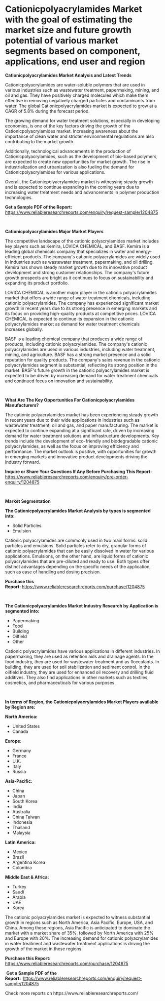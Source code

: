 <p><h1>Cationicpolyacrylamides Market with the goal of estimating the market size and future growth potential of various market segments based on component, applications, end user and region</h1></p><p><strong>Cationicpolyacrylamides Market Analysis and Latest Trends</strong></p>
<p><p>Cationicpolyacrylamides are water-soluble polymers that are used in various industries such as wastewater treatment, papermaking, mining, and oil and gas. They have positively charged molecules which make them effective in removing negatively charged particles and contaminants from water. The global Cationicpolyacrylamides market is expected to grow at a CAGR of 5.8% during the forecast period.</p><p>The growing demand for water treatment solutions, especially in developing economies, is one of the key factors driving the growth of the Cationicpolyacrylamides market. Increasing awareness about the importance of clean water and stricter environmental regulations are also contributing to the market growth.</p><p>Additionally, technological advancements in the production of Cationicpolyacrylamides, such as the development of bio-based polymers, are expected to create new opportunities for market growth. The rise in industrialization and urbanization is also fueling the demand for Cationicpolyacrylamides for various applications.</p><p>Overall, the Cationicpolyacrylamides market is witnessing steady growth and is expected to continue expanding in the coming years due to increasing water treatment needs and advancements in polymer production technologies.</p></p>
<p><strong>Get a Sample PDF of the Report:&nbsp;</strong> <a href="https://www.reliableresearchreports.com/enquiry/request-sample/1204875">https://www.reliableresearchreports.com/enquiry/request-sample/1204875</a></p>
<p>&nbsp;</p>
<p><strong>Cationicpolyacrylamides Major Market Players</strong></p>
<p><p>The competitive landscape of the cationic polyacrylamides market includes key players such as Kemira, LOVICA CHEMICAL, and BASF. Kemira is a leading global chemicals company that specializes in water and energy-efficient products. The company's cationic polyacrylamides are widely used in industries such as wastewater treatment, papermaking, and oil drilling. Kemira has shown steady market growth due to its innovative product development and strong customer relationships. The company's future growth prospects are bright as it continues to focus on sustainability and expanding its product portfolio.</p><p>LOVICA CHEMICAL is another major player in the cationic polyacrylamides market that offers a wide range of water treatment chemicals, including cationic polyacrylamides. The company has experienced significant market growth in recent years due to its strong presence in emerging markets and its focus on providing high-quality products at competitive prices. LOVICA CHEMICAL is expected to continue its expansion in the cationic polyacrylamides market as demand for water treatment chemicals increases globally.</p><p>BASF is a leading chemical company that produces a wide range of products, including cationic polyacrylamides. The company's cationic polyacrylamides are used in various industries, including water treatment, mining, and agriculture. BASF has a strong market presence and a solid reputation for quality products. The company's sales revenue in the cationic polyacrylamides segment is substantial, reflecting its strong position in the market. BASF's future growth in the cationic polyacrylamides market is expected to be driven by increasing demand for water treatment chemicals and continued focus on innovation and sustainability.</p></p>
<p>&nbsp;</p>
<p><strong>What Are The Key Opportunities For Cationicpolyacrylamides Manufacturers?</strong></p>
<p><p>The cationic polyacrylamides market has been experiencing steady growth in recent years due to their wide applications in industries such as wastewater treatment, oil and gas, and paper manufacturing. The market is expected to continue expanding at a significant rate, driven by increasing demand for water treatment solutions and infrastructure developments. Key trends include the development of eco-friendly and biodegradable cationic polyacrylamides, as well as the focus on improving efficiency and performance. The market outlook is positive, with opportunities for growth in emerging markets and innovative product developments driving the industry forward.</p></p>
<p><strong>Inquire or Share Your Questions If Any Before Purchasing This Report:</strong> <a href="https://www.reliableresearchreports.com/enquiry/pre-order-enquiry/1204875">https://www.reliableresearchreports.com/enquiry/pre-order-enquiry/1204875</a></p>
<p>&nbsp;</p>
<p><strong>Market Segmentation</strong></p>
<p><strong>The Cationicpolyacrylamides Market Analysis by types is segmented into:</strong></p>
<p><ul><li>Solid Particles</li><li>Emulsion</li></ul></p>
<p><p>Cationic polyacrylamides are commonly used in two main forms: solid particles and emulsions. Solid particles refer to dry, granular forms of cationic polyacrylamides that can be easily dissolved in water for various applications. Emulsions, on the other hand, are liquid forms of cationic polyacrylamides that are pre-diluted and ready to use. Both types offer distinct advantages depending on the specific needs of the application, such as ease of handling and dosing precision.</p></p>
<p><strong>Purchase this Report:&nbsp;</strong><a href="https://www.reliableresearchreports.com/purchase/1204875">https://www.reliableresearchreports.com/purchase/1204875</a></p>
<p>&nbsp;</p>
<p><strong>The Cationicpolyacrylamides Market Industry Research by Application is segmented into:</strong></p>
<p><ul><li>Papermaking</li><li>Food</li><li>Building</li><li>Oilfield</li><li>Other</li></ul></p>
<p><p>Cationic polyacrylamides have various applications in different industries. In papermaking, they are used as retention aids and drainage agents. In the food industry, they are used for wastewater treatment and as flocculants. In building, they are used for soil stabilization and sediment control. In the oilfield industry, they are used for enhanced oil recovery and drilling fluid additives. They also find applications in other markets such as textiles, cosmetics, and pharmaceuticals for various purposes.</p></p>
<p>&nbsp;</p>
<p><strong>In terms of Region, the Cationicpolyacrylamides Market Players available by Region are:</strong></p>
<p>
    <p> <strong> North America: </strong>
        <ul>
            <li>United States</li>
            <li>Canada</li>
        </ul>
        </p> 
    <p> <strong> Europe: </strong>
        <ul>
            <li>Germany</li>
            <li>France</li>
            <li>U.K.</li>
            <li>Italy</li>
            <li>Russia</li>
        </ul>
        </p> 
    <p> <strong> Asia-Pacific: </strong>
        <ul>
            <li>China</li>
            <li>Japan</li>
            <li>South Korea</li>
            <li>India</li>
            <li>Australia</li>
            <li>China Taiwan</li>
            <li>Indonesia</li>
            <li>Thailand</li>
            <li>Malaysia</li>
        </ul>
        </p> 
    <p> <strong> Latin America: </strong>
        <ul>
            <li>Mexico</li>
            <li>Brazil</li>
            <li>Argentina Korea</li>
            <li>Colombia</li>
        </ul>
        </p> 
    <p> <strong> Middle East & Africa: </strong>
        <ul>
            <li>Turkey</li>
            <li>Saudi</li>
            <li>Arabia</li>
            <li>UAE</li>
            <li>Korea</li>
        </ul>
    </p>
    </p>
<p><p>The cationic polyacrylamides market is expected to witness substantial growth in regions such as North America, Asia Pacific, Europe, USA, and China. Among these regions, Asia Pacific is anticipated to dominate the market with a market share of 35%, followed by North America with 25% and Europe with 20%. The increasing demand for cationic polyacrylamides in water treatment and wastewater treatment applications is driving the growth of the market in these regions.</p></p>
<p><strong>Purchase this Report: </strong><a href="https://www.reliableresearchreports.com/purchase/1204875">https://www.reliableresearchreports.com/purchase/1204875</a></p>
<p>&nbsp;<strong>Get a Sample PDF of the Report:&nbsp;&nbsp;</strong><a href="https://www.reliableresearchreports.com/enquiry/request-sample/1204875">https://www.reliableresearchreports.com/enquiry/request-sample/1204875</a></p>
<p><strong></strong></p>
<p>Check more reports on https://www.reliableresearchreports.com/</p>